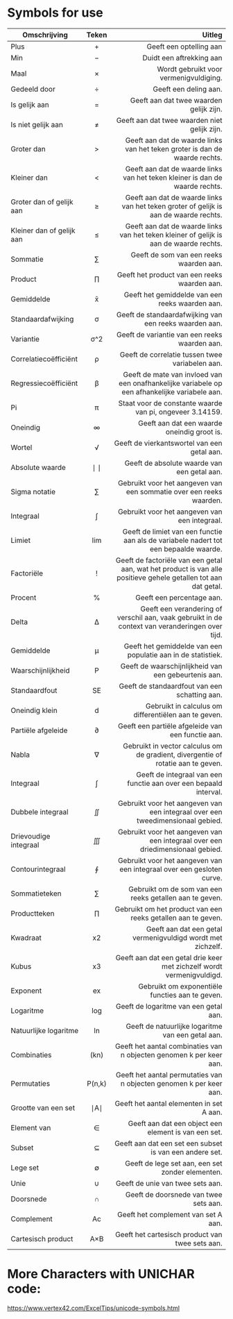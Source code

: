 # Symbols for use

| Omschrijving    |      Teken      |        Uitleg |
|----------|:-------------:|------:|
Plus | + |  Geeft een optelling aan
Min |  − |  Duidt een aftrekking aan
Maal |  × |  Wordt gebruikt voor vermenigvuldiging.
Gedeeld door | ÷ | Geeft een deling aan.
Is gelijk aan | = |  Geeft aan dat twee waarden gelijk zijn.
Is niet gelijk aan | ≠ |  Geeft aan dat twee waarden niet gelijk zijn.
Groter dan | > |  Geeft aan dat de waarde links van het teken groter is dan de waarde rechts.
Kleiner dan | < |  Geeft aan dat de waarde links van het teken kleiner is dan de waarde rechts.
Groter dan of gelijk aan | ≥ |  Geeft aan dat de waarde links van het teken groter of gelijk is aan de waarde rechts.
Kleiner dan of gelijk aan | ≤ |  Geeft aan dat de waarde links van het teken kleiner of gelijk is aan de waarde rechts.
Sommatie | ∑ |  Geeft de som van een reeks waarden aan.
Product | ∏ |  Geeft het product van een reeks waarden aan.
Gemiddelde | x̄ |  Geeft het gemiddelde van een reeks waarden aan.
Standaardafwijking | σ |  Geeft de standaardafwijking van een reeks waarden aan.
Variantie | σ^2 |  Geeft de variantie van een reeks waarden aan.
Correlatiecoëfficiënt | ρ |  Geeft de correlatie tussen twee variabelen aan.
Regressiecoëfficiënt | β |  Geeft de mate van invloed van een onafhankelijke variabele op een afhankelijke variabele aan.
Pi | π |  Staat voor de constante waarde van pi, ongeveer 3.14159.
Oneindig | ∞ |  Geeft aan dat een waarde oneindig groot is.
Wortel | √​ |  Geeft de vierkantswortel van een getal aan.
Absolute waarde | ∣ ∣ |  Geeft de absolute waarde van een getal aan.
Sigma notatie | ∑ |  Gebruikt voor het aangeven van een sommatie over een reeks waarden.
Integraal | ∫ |  Gebruikt voor het aangeven van een integraal.
Limiet | lim |  Geeft de limiet van een functie aan als de variabele nadert tot een bepaalde waarde.
Factoriële | ! |  Geeft de factoriële van een getal aan, wat het product is van alle positieve gehele getallen tot aan dat getal.
Procent | % |  Geeft een percentage aan.
Delta | Δ |  Geeft een verandering of verschil aan, vaak gebruikt in de context van veranderingen over tijd.
Gemiddelde | μ |  Geeft het gemiddelde van een populatie aan in de statistiek.
Waarschijnlijkheid | P |  Geeft de waarschijnlijkheid van een gebeurtenis aan.
Standaardfout | SE |  Geeft de standaardfout van een schatting aan.
Oneindig klein | d |  Gebruikt in calculus om differentiëlen aan te geven.
Partiële afgeleide | ∂ |  Geeft een partiële afgeleide van een functie aan.
Nabla | ∇ |  Gebruikt in vector calculus om de gradient, divergentie of rotatie aan te geven.
Integraal | ∫ |  Geeft de integraal van een functie aan over een bepaald interval.
Dubbele integraal | ∬ |  Gebruikt voor het aangeven van een integraal over een tweedimensionaal gebied.
Drievoudige integraal | ∭ |  Gebruikt voor het aangeven van een integraal over een driedimensionaal gebied.
Contourintegraal | ∮ |  Gebruikt voor het aangeven van een integraal over een gesloten curve.
Sommatieteken | ∑ |  Gebruikt om de som van een reeks getallen aan te geven.
Productteken | ∏ |  Gebruikt om het product van een reeks getallen aan te geven.
Kwadraat | x2 |  Geeft aan dat een getal vermenigvuldigd wordt met zichzelf.
Kubus | x3 |  Geeft aan dat een getal drie keer met zichzelf wordt vermenigvuldigd.
Exponent | ex |  Gebruikt om exponentiële functies aan te geven.
Logaritme | log |  Geeft de logaritme van een getal aan.
Natuurlijke logaritme | ln |  Geeft de natuurlijke logaritme van een getal aan.
Combinaties | (kn​) |  Geeft het aantal combinaties van n objecten genomen k per keer aan.
Permutaties | P(n,k) |  Geeft het aantal permutaties van n objecten genomen k per keer aan.
Grootte van een set | ∣A∣ |  Geeft het aantal elementen in set A aan.
Element van | ∈ |  Geeft aan dat een object een element is van een set.
Subset | ⊆ |  Geeft aan dat een set een subset is van een andere set.
Lege set | ∅ |  Geeft de lege set aan, een set zonder elementen.
Unie | ∪ |  Geeft de unie van twee sets aan.
Doorsnede | ∩ |  Geeft de doorsnede van twee sets aan.
Complement | Ac |  Geeft het complement van set A aan.
Cartesisch product | A×B |  Geeft het cartesisch product van twee sets aan.


# More Characters with UNICHAR code:
https://www.vertex42.com/ExcelTips/unicode-symbols.html



